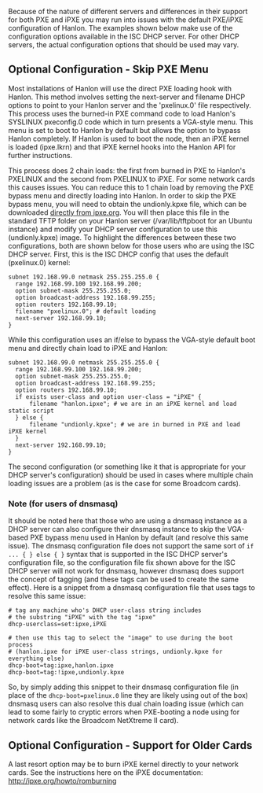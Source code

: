 Because of the nature of different servers and differences in their support for both PXE and iPXE you may run into issues with the default PXE/iPXE configuration of Hanlon. The examples shown below make use of the configuration options available in the ISC DHCP server. For other DHCP servers, the actual configuration options that should be used may vary.

## Optional Configuration - Skip PXE Menu

Most installations of Hanlon will use the direct PXE loading hook with Hanlon. This method involves setting the next-server and filename DHCP options to point to your Hanlon server and the 'pxelinux.0' file respectively. This process uses the burned-in PXE command code to load Hanlon's SYSLINUX pxeconfig.0 code which in turn presents a VGA-style menu. This menu is set to boot to Hanlon by default but allows the option to bypass Hanlon completely. If Hanlon is used to boot the node, then an iPXE kernel is loaded (ipxe.lkrn) and that iPXE kernel hooks into the Hanlon API for further instructions.

This process does 2 chain loads: the first from burned in PXE to Hanlon's PXELINUX and the second from PXELINUX to iPXE. For some network cards this causes issues. You can reduce this to 1 chain load by removing the PXE bypass menu and directly loading into Hanlon. In order to skip the PXE bypass menu, you will need to obtain the undionly.kpxe file, which can be downloaded [directly from ipxe.org](http://boot.ipxe.org/undionly.kpxe). You will then place this file in the standard TFTP folder on your Hanlon server (/var/lib/tftpboot for an Ubuntu instance) and modify your DHCP server configuration to use this (undionly.kpxe) image. To highlight the differences between these two configurations, both are shown below for those users who are using the ISC DHCP server. First, this is the ISC DHCP config that uses the default (pxelinux.0) kernel:

```
subnet 192.168.99.0 netmask 255.255.255.0 {
  range 192.168.99.100 192.168.99.200;
  option subnet-mask 255.255.255.0;
  option broadcast-address 192.168.99.255;
  option routers 192.168.99.10;
  filename "pxelinux.0"; # default loading
  next-server 192.168.99.10;
}
```

While this configuration uses an if/else to bypass the VGA-style default boot menu and directly chain load to iPXE and Hanlon:

```
subnet 192.168.99.0 netmask 255.255.255.0 {
  range 192.168.99.100 192.168.99.200;
  option subnet-mask 255.255.255.0;
  option broadcast-address 192.168.99.255;
  option routers 192.168.99.10;
  if exists user-class and option user-class = "iPXE" {
      filename "hanlon.ipxe"; # we are in an iPXE kernel and load static script
  } else {
      filename "undionly.kpxe"; # we are in burned in PXE and load iPXE kernel
  }
  next-server 192.168.99.10;
}
```

The second configuration (or something like it that is appropriate for your DHCP server's configuration) should be used in cases where multiple chain loading issues are a problem (as is the case for some Broadcom cards).

### Note (for users of dnsmasq)

It should be noted here that those who are using a dnsmasq instance as a DHCP server can also configure their dnsmasq instance to skip the VGA-based PXE bypass menu used in Hanlon by default (and resolve this same issue). The dnsmasq configuration file does not support the same sort of `if ... { } else { }` syntax that is supported in the ISC DHCP server's configuration file, so the configuration file fix shown above for the ISC DHCP server will not work for dnsmasq, however dnsmasq does support the concept of tagging (and these tags can be used to create the same effect). Here is a snippet from a dnsmasq configuration file that uses tags to resolve this same issue:

```
# tag any machine who's DHCP user-class string includes
# the substring "iPXE" with the tag "ipxe"
dhcp-userclass=set:ipxe,iPXE

# then use this tag to select the "image" to use during the boot process
# (hanlon.ipxe for iPXE user-class strings, undionly.kpxe for everything else)
dhcp-boot=tag:ipxe,hanlon.ipxe
dhcp-boot=tag:!ipxe,undionly.kpxe
```

So, by simply adding this snippet to their dnsmasq configuration file (in place of the `dhcp-boot=pxelinux.0` line they are likely using out of the box) dnsmasq users can also resolve this dual chain loading issue (which can lead to some fairly to cryptic errors when PXE-booting a node using for network cards like the Broadcom NetXtreme II card).

## Optional Configuration - Support for Older Cards

A last resort option may be to burn iPXE kernel directly to your network cards. See the instructions here on the iPXE documentation: http://ipxe.org/howto/romburning
